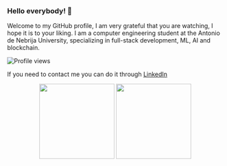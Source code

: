 ### Hello everybody! 👋

 Welcome to my GitHub profile, I am very grateful that you are watching, I hope it is to your liking.
I am a computer engineering student at the Antonio de Nebrija University, specializing in full-stack development, ML, AI and blockchain.

![Profile views](https://komarev.com/ghpvc/?username=Fernando2706)

If you need to contact me you can do it through [LinkedIn](https://www.linkedin.com/in/fernando-murua-alcazar/)

<div align=center>
  <img height=175 align="center" src="https://github-readme-stats.vercel.app/api/top-langs/?username=Fernando2706&layout=compact">
  <img height=175 align="center" src="https://github-readme-stats.vercel.app/api?username=Fernando2706&show_icons=true&theme=dracula" />
</div>

<!--
**Fernando2706/Fernando2706** is a ✨ _special_ ✨ repository because its `README.md` (this file) appears on your GitHub profile.

Here are some ideas to get you started:

- 🔭 I’m currently working on ...
- 🌱 I’m currently learning ...
- 👯 I’m looking to collaborate on ...
- 🤔 I’m looking for help with ...
- 💬 Ask me about ...
- 📫 How to reach me: ...
- 😄 Pronouns: ...
- ⚡ Fun fact: ...
-->

